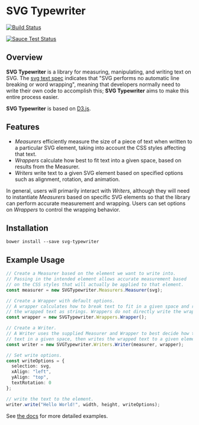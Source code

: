 SVG Typewriter
=========
[![Build Status](https://travis-ci.org/palantir/svg-typewriter.svg?branch=develop)](https://travis-ci.org/palantir/svg-typewriter)

[![Sauce Test Status](https://saucelabs.com/browser-matrix/andrzejskrodzki.svg)](https://saucelabs.com/u/andrzejskrodzki)

Overview
---

**SVG Typewriter** is a library for measuring, manipulating, and writing text on SVG.
The [svg text spec](http://www.w3.org/TR/SVG/text.html#Introduction) indicates that
"SVG performs no automatic line breaking or word wrapping", meaning that developers
normally need to write their own code to accomplish this; **SVG Typewriter** aims
to make this entire process easier.

**SVG Typewriter** is based on [D3.js](http://d3js.org/).

Features
---

- *Measurers* efficiently measure the size of a piece of text when written to a particular SVG element, taking into account the CSS styles affecting that text.
- *Wrappers* calculate how best to fit text into a given space, based on results from the Measurer.
- *Writers* write text to a given SVG element based on specified options such as alignment, rotation, and animation.

In general, users will primarily interact with *Writers*, although they will need to instantiate *Measurers* based on specific SVG elements so that the library can perform accurate measurement and wrapping. Users can set options on *Wrappers* to control the wrapping behavior.


Installation
---

```
bower install --save svg-typewriter
```

Example Usage
---

```ts
// Create a Measurer based on the element we want to write into.
// Passing in the intended element allows accurate measurement based
// on the CSS styles that will actually be applied to that element.
const measurer = new SVGTypewriter.Measurers.Measurer(svg);

// Create a Wrapper with default options.
// A wrapper calculates how to break text to fit in a given space and returns
// the wrapped text as strings. Wrappers do not directly write the wrapped text.
const wrapper = new SVGTypewriter.Wrappers.Wrapper();

// Create a Writer.
// A Writer uses the supplied Measurer and Wrapper to best decide how to fit
// text in a given space, then writes the wrapped text to a given element.
const writer = new SVGTypewriter.Writers.Writer(measurer, wrapper);

// Set write options.
const writeOptions = {
  selection: svg,
  xAlign: "left",
  yAlign: "top",
  textRotation: 0
};

// write the text to the element.
writer.write("Hello World!", width, height, writeOptions);
```

See [the docs](http://palantir.github.io/svg-typewriter/docs/) for more detailed examples.

